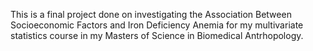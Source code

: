 This is a final project done on investigating the Association Between Socioeconomic Factors and Iron Deficiency Anemia for my multivariate statistics course in my Masters of Science in Biomedical Antrhopology.
